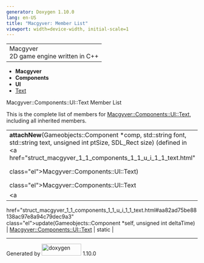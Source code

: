 ```yaml
---
generator: Doxygen 1.10.0
lang: en-US
title: "Macgyver: Member List"
viewport: width=device-width, initial-scale=1
---
```


<div id="top">

<div id="titlearea">

<table data-cellspacing="0" data-cellpadding="0">
<colgroup>
<col style="width: 100%" />
</colgroup>
<tbody>
<tr id="projectrow" class="odd">
<td id="projectalign"><div id="projectname">
Macgyver
</div>
<div id="projectbrief">
2D game engine written in C++
</div></td>
</tr>
</tbody>
</table>

</div>

<div id="main-nav">

</div>

<div id="nav-path" class="navpath">

- **Macgyver**
- **Components**
- **UI**
- <a href="struct_macgyver_1_1_components_1_1_u_i_1_1_text.html"
  class="el">Text</a>

</div>

</div>

<div class="header">

<div class="headertitle">

<div class="title">

Macgyver::Components::UI::Text Member List

</div>

</div>

</div>

<div class="contents">

This is the complete list of members for
<a href="struct_macgyver_1_1_components_1_1_u_i_1_1_text.html"
class="el">Macgyver::Components::UI::Text</a>, including all inherited
members.

|                                                                                                                                                                                                 |                                                                |                                    |
|-------------------------------------------------------------------------------------------------------------------------------------------------------------------------------------------------|----------------------------------------------------------------|------------------------------------|
| **attachNew**(Gameobjects::Component \*comp, std::string font, std::string text, unsigned int ptSize, SDL_Rect size) (defined in <a href="struct_macgyver_1_1_components_1_1_u_i_1_1_text.html" 
 class="el">Macgyver::Components::UI::Text</a>)                                                                                                                                                   | <a href="struct_macgyver_1_1_components_1_1_u_i_1_1_text.html" 
                                                                                                                                                                                                   class="el">Macgyver::Components::UI::Text</a>                   | <span class="mlabel">static</span> |
| <a                                                                                                                                                                                              
 href="struct_macgyver_1_1_components_1_1_u_i_1_1_text.html#aa82ad75be88138ac97e8a94c79dec9a3"                                                                                                    
 class="el">update</a>(Gameobjects::Component \*self, unsigned int deltaTime)                                                                                                                     | <a href="struct_macgyver_1_1_components_1_1_u_i_1_1_text.html" 
                                                                                                                                                                                                   class="el">Macgyver::Components::UI::Text</a>                   | <span class="mlabel">static</span> |

</div>

------------------------------------------------------------------------

<span class="small">Generated
by [<img src="doxygen.svg" class="footer" width="104" height="31"
alt="doxygen" />](https://www.doxygen.org/index.html) 1.10.0</span>
